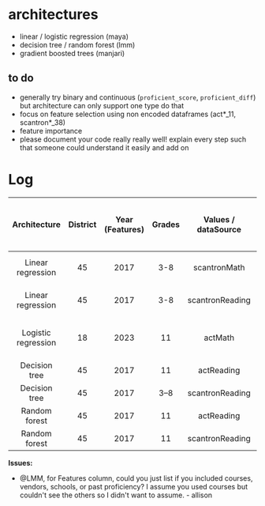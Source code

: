 # architectures
- linear / logistic regression (maya)
- decision tree / random forest (lmm)
- gradient boosted trees (manjari)

## to do
- generally try binary and continuous (`proficient_score`, `proficient_diff`) but architecture can only support one type do that
- focus on feature selection using non encoded dataframes (act\*_11, scantron\*_38)
- feature importance
- please document your code really really well! explain every step such that someone could understand it easily and add on

# Log

| Architecture | District | Year (Features) | Grades | Values / dataSource | Features (courses, vendors, schools, past proficiency) | # of features | Label | Accuracy | F1 | Other metrics (RSME, R^2) | Notes | Person | 
| :---: | :---: | :---: | :---: | :---: | :---: | :---: | :---: | :---: | :---: | :---: | :---: | :---: | 
| Linear regression | 45 | 2017 | 3-8 | scantronMath | past_proficiency | 1 | `proficient_score` | | | RMSE=0.09, R^2=0.23 | Concerned about overfitting | Maya | 
| Linear regression | 45 | 2017 | 3-8 | scantronReading | past_proficiency | 1 | `proficient_score` | | | RMSE=0.04, R^2=0.85 |  Concerned about overfitting | Maya |
| Logistic regression | 18 | 2023 | 11 | actMath | schools, vendors, encoded courses | 23 | `is_proficient` | 0.7198 | | Log loss: 0.5703 | |  Maya |
| Decision tree | 45 | 2017 | 11 | actReading | ? | 242 | `proficient_score` | | | RMSE=0.2273, R^2=0.49046499 | | Louise Marie | 
| Decision tree | 45 | 2017 | 3–8 | scantronReading | ? | 142 | `proficient_score` | | | RMSE=0.0393, R^2=0.8632 | | Louise Marie | 
| Random forest | 45 | 2017 | 11 | actReading | ? | 242 | `proficient_score` | | | RMSE=0.1802, R^2=0.6795 | | Louise Marie | 
| Random forest | 45 | 2017 | 11 | scantronReading | ? | 140 | `proficient_score` | | | RMSE=0.0393, R^2=0.8632 | | Louise Marie | 


**Issues:**
- @LMM, for Features column, could you just list if you included courses, vendors, schools, or past proficiency? I assume you used courses but couldn't see the others so I didn't want to assume. - allison